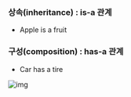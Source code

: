### 상속(inheritance) : is-a 관계
- Apple is a fruit

### 구성(composition) : has-a 관계 
- Car has a tire

![img](https://commons.wikimedia.org/wiki/File:Composite_UML_class_diagram_(fixed).svg)
